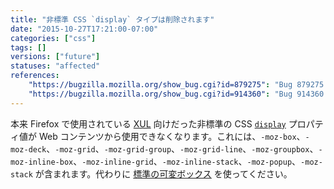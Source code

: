 ```yaml
---
title: "非標準 CSS `display` タイプは削除されます"
date: "2015-10-27T17:21:00-07:00"
categories: ["css"]
tags: []
versions: ["future"]
statuses: "affected"
references:
    "https://bugzilla.mozilla.org/show_bug.cgi?id=879275": "Bug 879275 - Consider turning off -moz-box display types in untrusted stylesheets"
    "https://bugzilla.mozilla.org/show_bug.cgi?id=914360": "Bug 914360 - Do not expose XUL Grid (display: -moz-grid;) to Web content"
---
```

本来 Firefox で使用されている [XUL](https://developer.mozilla.org/ja/docs/Mozilla/Tech/XUL) 向けだった非標準の CSS [`display`](https://developer.mozilla.org/ja/docs/Web/CSS/display) プロパティ値が Web コンテンツから使用できなくなります。これには、`-moz-box`、`-moz-deck`、`-moz-grid`、`-moz-grid-group`、`-moz-grid-line`、`-moz-groupbox`、`-moz-inline-box`、`-moz-inline-grid`、`-moz-inline-stack`、`-moz-popup`、`-moz-stack` が含まれます。代わりに [標準の可変ボックス](https://developer.mozilla.org/ja/docs/Web/CSS/CSS_Flexible_Box_Layout/Using_CSS_flexible_boxes) を使ってください。
